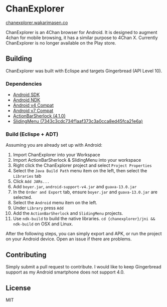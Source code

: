 ChanExplorer
============

[chanexplorer.wakarimasen.co](http://chanexplorer.wakarimasen.co/)

ChanExplorer is an 4Chan browser for Android. It is designed to augment 4chan for mobile browsing, it has a similar purpose to 4Chan X. Currently ChanExplorer is no longer available on the Play store.

## Building
ChanExplorer was built with Eclispe and targets Gingerbread (API Level 10).

### Dependencies

+ [Android SDK](http://developer.android.com/sdk/index.html)
+ [Android NDK](http://developer.android.com/tools/sdk/ndk/index.html)
+ [Android v4 Compat](http://developer.android.com/tools/support-library/setup.html)
+ [Android v7 Compat](http://developer.android.com/tools/support-library/setup.html)
+ [ActionBarSherlock (4.1.0)](http://actionbarsherlock.com/)
+ [SlidingMenu (7343c3cdc734f1aaf373c3a0cca8ed45fca21e6a)](http://github.com/jfeinstein10/SlidingMenu)

### Build (Eclispe + ADT)

Assuming you are already set up with Android:

1. Import ChanExplorer into your Workspace
2. Import ActionBarSherlock & SlidingMenu into your workspace
3. Right click the ChanExplorer project and select `Project Properties`
4. Select the `Java Build Path` menu item on the left, then select the `Libraries` tab
5. Click `Add JARs...`
6. Add `boyer.jar`, `android-support-v4.jar` and `guava-13.0.jar`
7. In the `Order and Export` tab, ensure `boyer.jar` and `guava-13.0.jar` are selected.
8. Select the `Android` menu item on the left.
9. Under `Library` press `Add`
10. Add the `ActionBarSherlock` and `SlidingMenu` projects.
11. Use `ndk-build` to build the native libraries. `cd {chanexplorer}/jni && ndk-build` on OSX and Linux.

After the following steps, you can simply export and APK, or run the project on your Android device. Open an issue if there are problems.

## Contributing

Simply submit a pull request to contribute. I would like to keep Gingerbread support as my Android smartphone does not support 4.0.

## License
MIT
